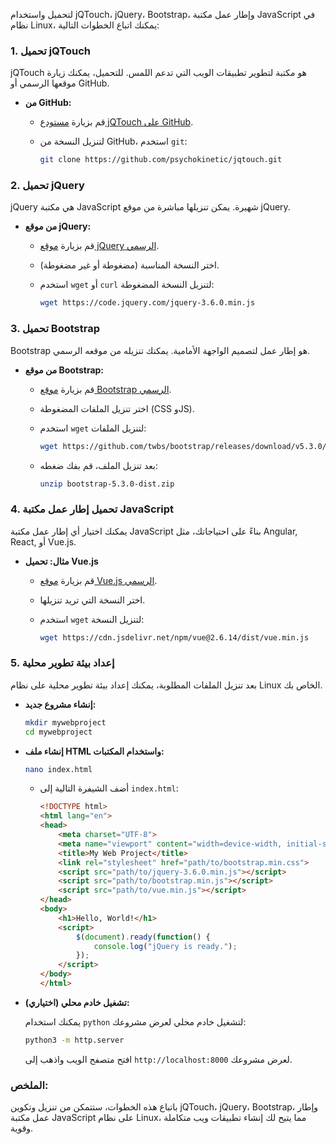 لتحميل واستخدام jQTouch، jQuery، Bootstrap، وإطار عمل مكتبة JavaScript في نظام Linux، يمكنك اتباع الخطوات التالية:

### 1. **تحميل jQTouch**

jQTouch هو مكتبة لتطوير تطبيقات الويب التي تدعم اللمس. للتحميل، يمكنك زيارة موقعها الرسمي أو GitHub.

- **من GitHub:**
  - قم بزيارة [مستودع jQTouch على GitHub](https://github.com/psychokinetic/jqtouch).
  - لتنزيل النسخة من GitHub، استخدم `git`:

    ```sh
    git clone https://github.com/psychokinetic/jqtouch.git
    ```

### 2. **تحميل jQuery**

jQuery هي مكتبة JavaScript شهيرة. يمكن تنزيلها مباشرة من موقع jQuery.

- **من موقع jQuery:**
  - قم بزيارة [موقع jQuery الرسمي](https://jquery.com/download/).
  - اختر النسخة المناسبة (مضغوطة أو غير مضغوطة).
  - استخدم `wget` أو `curl` لتنزيل النسخة المضغوطة:

    ```sh
    wget https://code.jquery.com/jquery-3.6.0.min.js
    ```

### 3. **تحميل Bootstrap**

Bootstrap هو إطار عمل لتصميم الواجهة الأمامية. يمكنك تنزيله من موقعه الرسمي.

- **من موقع Bootstrap:**
  - قم بزيارة [موقع Bootstrap الرسمي](https://getbootstrap.com/docs/5.3/getting-started/download/).
  - اختر تنزيل الملفات المضغوطة (CSS وJS).
  - استخدم `wget` لتنزيل الملفات:

    ```sh
    wget https://github.com/twbs/bootstrap/releases/download/v5.3.0/bootstrap-5.3.0-dist.zip
    ```

  - بعد تنزيل الملف، قم بفك ضغطه:

    ```sh
    unzip bootstrap-5.3.0-dist.zip
    ```

### 4. **تحميل إطار عمل مكتبة JavaScript**

يمكنك اختيار أي إطار عمل مكتبة JavaScript بناءً على احتياجاتك، مثل Angular, React, أو Vue.js.

- **مثال: تحميل Vue.js**

  - قم بزيارة [موقع Vue.js الرسمي](https://vuejs.org/).
  - اختر النسخة التي تريد تنزيلها.
  - استخدم `wget` لتنزيل النسخة:

    ```sh
    wget https://cdn.jsdelivr.net/npm/vue@2.6.14/dist/vue.min.js
    ```

### 5. **إعداد بيئة تطوير محلية**

بعد تنزيل الملفات المطلوبة، يمكنك إعداد بيئة تطوير محلية على نظام Linux الخاص بك.

- **إنشاء مشروع جديد:**

  ```sh
  mkdir mywebproject
  cd mywebproject
  ```

- **إنشاء ملف HTML واستخدام المكتبات:**

  ```sh
  nano index.html
  ```

  - أضف الشيفرة التالية إلى `index.html`:

    ```html
    <!DOCTYPE html>
    <html lang="en">
    <head>
        <meta charset="UTF-8">
        <meta name="viewport" content="width=device-width, initial-scale=1.0">
        <title>My Web Project</title>
        <link rel="stylesheet" href="path/to/bootstrap.min.css">
        <script src="path/to/jquery-3.6.0.min.js"></script>
        <script src="path/to/bootstrap.min.js"></script>
        <script src="path/to/vue.min.js"></script>
    </head>
    <body>
        <h1>Hello, World!</h1>
        <script>
            $(document).ready(function() {
                console.log("jQuery is ready.");
            });
        </script>
    </body>
    </html>
    ```

- **تشغيل خادم محلي (اختياري):**

  يمكنك استخدام `python` لتشغيل خادم محلي لعرض مشروعك:

  ```sh
  python3 -m http.server
  ```

  افتح متصفح الويب واذهب إلى `http://localhost:8000` لعرض مشروعك.

### الملخص:

باتباع هذه الخطوات، ستتمكن من تنزيل وتكوين jQTouch، jQuery، Bootstrap، وإطار عمل مكتبة JavaScript على نظام Linux، مما يتيح لك إنشاء تطبيقات ويب متكاملة وقوية.
